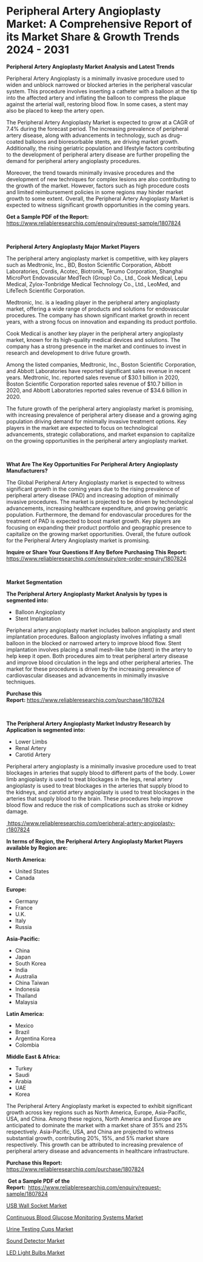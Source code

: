 <p><h1>Peripheral Artery Angioplasty Market: A Comprehensive Report of its Market Share & Growth Trends 2024 - 2031</h1></p><p><strong>Peripheral Artery Angioplasty Market Analysis and Latest Trends</strong></p>
<p><p>Peripheral Artery Angioplasty is a minimally invasive procedure used to widen and unblock narrowed or blocked arteries in the peripheral vascular system. This procedure involves inserting a catheter with a balloon at the tip into the affected artery and inflating the balloon to compress the plaque against the arterial wall, restoring blood flow. In some cases, a stent may also be placed to keep the artery open.</p><p>The Peripheral Artery Angioplasty Market is expected to grow at a CAGR of 7.4% during the forecast period. The increasing prevalence of peripheral artery disease, along with advancements in technology, such as drug-coated balloons and bioresorbable stents, are driving market growth. Additionally, the rising geriatric population and lifestyle factors contributing to the development of peripheral artery disease are further propelling the demand for peripheral artery angioplasty procedures.</p><p>Moreover, the trend towards minimally invasive procedures and the development of new techniques for complex lesions are also contributing to the growth of the market. However, factors such as high procedure costs and limited reimbursement policies in some regions may hinder market growth to some extent. Overall, the Peripheral Artery Angioplasty Market is expected to witness significant growth opportunities in the coming years.</p></p>
<p><strong>Get a Sample PDF of the Report:&nbsp;</strong> <a href="https://www.reliableresearchiq.com/enquiry/request-sample/1807824">https://www.reliableresearchiq.com/enquiry/request-sample/1807824</a></p>
<p>&nbsp;</p>
<p><strong>Peripheral Artery Angioplasty Major Market Players</strong></p>
<p><p>The peripheral artery angioplasty market is competitive, with key players such as Medtronic, Inc., BD, Boston Scientific Corporation, Abbott Laboratories, Cordis, Acotec, Biotronik, Terumo Corporation, Shanghai MicroPort Endovascular MedTech (Group) Co., Ltd., Cook Medical, Lepu Medical, Zylox-Tonbridge Medical Technology Co., Ltd., LeoMed, and LifeTech Scientific Corporation.</p><p>Medtronic, Inc. is a leading player in the peripheral artery angioplasty market, offering a wide range of products and solutions for endovascular procedures. The company has shown significant market growth in recent years, with a strong focus on innovation and expanding its product portfolio.</p><p>Cook Medical is another key player in the peripheral artery angioplasty market, known for its high-quality medical devices and solutions. The company has a strong presence in the market and continues to invest in research and development to drive future growth.</p><p>Among the listed companies, Medtronic, Inc., Boston Scientific Corporation, and Abbott Laboratories have reported significant sales revenue in recent years. Medtronic, Inc. reported sales revenue of $30.1 billion in 2020, Boston Scientific Corporation reported sales revenue of $10.7 billion in 2020, and Abbott Laboratories reported sales revenue of $34.6 billion in 2020.</p><p>The future growth of the peripheral artery angioplasty market is promising, with increasing prevalence of peripheral artery disease and a growing aging population driving demand for minimally invasive treatment options. Key players in the market are expected to focus on technological advancements, strategic collaborations, and market expansion to capitalize on the growing opportunities in the peripheral artery angioplasty market.</p></p>
<p>&nbsp;</p>
<p><strong>What Are The Key Opportunities For Peripheral Artery Angioplasty Manufacturers?</strong></p>
<p><p>The Global Peripheral Artery Angioplasty market is expected to witness significant growth in the coming years due to the rising prevalence of peripheral artery disease (PAD) and increasing adoption of minimally invasive procedures. The market is projected to be driven by technological advancements, increasing healthcare expenditure, and growing geriatric population. Furthermore, the demand for endovascular procedures for the treatment of PAD is expected to boost market growth. Key players are focusing on expanding their product portfolio and geographic presence to capitalize on the growing market opportunities. Overall, the future outlook for the Peripheral Artery Angioplasty market is promising.</p></p>
<p><strong>Inquire or Share Your Questions If Any Before Purchasing This Report:</strong> <a href="https://www.reliableresearchiq.com/enquiry/pre-order-enquiry/1807824">https://www.reliableresearchiq.com/enquiry/pre-order-enquiry/1807824</a></p>
<p>&nbsp;</p>
<p><strong>Market Segmentation</strong></p>
<p><strong>The Peripheral Artery Angioplasty Market Analysis by types is segmented into:</strong></p>
<p><ul><li>Balloon Angioplasty</li><li>Stent Implantation</li></ul></p>
<p><p>Peripheral artery angioplasty market includes balloon angioplasty and stent implantation procedures. Balloon angioplasty involves inflating a small balloon in the blocked or narrowed artery to improve blood flow. Stent implantation involves placing a small mesh-like tube (stent) in the artery to help keep it open. Both procedures aim to treat peripheral artery disease and improve blood circulation in the legs and other peripheral arteries. The market for these procedures is driven by the increasing prevalence of cardiovascular diseases and advancements in minimally invasive techniques.</p></p>
<p><strong>Purchase this Report:&nbsp;</strong><a href="https://www.reliableresearchiq.com/purchase/1807824">https://www.reliableresearchiq.com/purchase/1807824</a></p>
<p>&nbsp;</p>
<p><strong>The Peripheral Artery Angioplasty Market Industry Research by Application is segmented into:</strong></p>
<p><ul><li>Lower Limbs</li><li>Renal Artery</li><li>Carotid Artery</li></ul></p>
<p><p>Peripheral artery angioplasty is a minimally invasive procedure used to treat blockages in arteries that supply blood to different parts of the body. Lower limb angioplasty is used to treat blockages in the legs, renal artery angioplasty is used to treat blockages in the arteries that supply blood to the kidneys, and carotid artery angioplasty is used to treat blockages in the arteries that supply blood to the brain. These procedures help improve blood flow and reduce the risk of complications such as stroke or kidney damage.</p></p>
<p><a href="https://www.reliableresearchiq.com/peripheral-artery-angioplasty-r1807824">&nbsp;https://www.reliableresearchiq.com/peripheral-artery-angioplasty-r1807824</a></p>
<p><strong>In terms of Region, the Peripheral Artery Angioplasty Market Players available by Region are:</strong></p>
<p>
    <p> <strong> North America: </strong>
        <ul>
            <li>United States</li>
            <li>Canada</li>
        </ul>
        </p> 
    <p> <strong> Europe: </strong>
        <ul>
            <li>Germany</li>
            <li>France</li>
            <li>U.K.</li>
            <li>Italy</li>
            <li>Russia</li>
        </ul>
        </p> 
    <p> <strong> Asia-Pacific: </strong>
        <ul>
            <li>China</li>
            <li>Japan</li>
            <li>South Korea</li>
            <li>India</li>
            <li>Australia</li>
            <li>China Taiwan</li>
            <li>Indonesia</li>
            <li>Thailand</li>
            <li>Malaysia</li>
        </ul>
        </p> 
    <p> <strong> Latin America: </strong>
        <ul>
            <li>Mexico</li>
            <li>Brazil</li>
            <li>Argentina Korea</li>
            <li>Colombia</li>
        </ul>
        </p> 
    <p> <strong> Middle East & Africa: </strong>
        <ul>
            <li>Turkey</li>
            <li>Saudi</li>
            <li>Arabia</li>
            <li>UAE</li>
            <li>Korea</li>
        </ul>
    </p>
    </p>
<p><p>The Peripheral Artery Angioplasty market is expected to exhibit significant growth across key regions such as North America, Europe, Asia-Pacific, USA, and China. Among these regions, North America and Europe are anticipated to dominate the market with a market share of 35% and 25% respectively. Asia-Pacific, USA, and China are projected to witness substantial growth, contributing 20%, 15%, and 5% market share respectively. This growth can be attributed to increasing prevalence of peripheral artery disease and advancements in healthcare infrastructure.</p></p>
<p><strong>Purchase this Report: </strong><a href="https://www.reliableresearchiq.com/purchase/1807824">https://www.reliableresearchiq.com/purchase/1807824</a></p>
<p>&nbsp;<strong>Get a Sample PDF of the Report:&nbsp;&nbsp;</strong><a href="https://www.reliableresearchiq.com/enquiry/request-sample/1807824">https://www.reliableresearchiq.com/enquiry/request-sample/1807824</a></p>
<p><strong></strong></p>
<p><p><a href="https://medium.com/@gwendolynbruen/usb-wall-socket-market-analysis-report-global-insights-by-region-type-two-usb-ports-four-usb-d1885ac30453">USB Wall Socket Market</a></p><p><a href="https://github.com/RoccoManning/Market-Research-Report-List-6/blob/main/continuous-blood-glucose-monitoring-systems-market.md">Continuous Blood Glucose Monitoring Systems Market</a></p><p><a href="https://github.com/mandarincruisesvn/Market-Research-Report-List-1/blob/main/urine-testing-cups-market.md">Urine Testing Cups Market</a></p><p><a href="https://medium.com/@samirmayert184/sound-detector-market-trends-a-detailed-study-of-its-market-segmentation-and-analyzing-the-7db279738671">Sound Detector Market</a></p><p><a href="https://medium.com/@rosslarkin2012/led-light-bulbs-market-analysis-report-global-insights-by-region-type-spot-light-street-146ca78097f9">LED Light Bulbs Market</a></p></p>